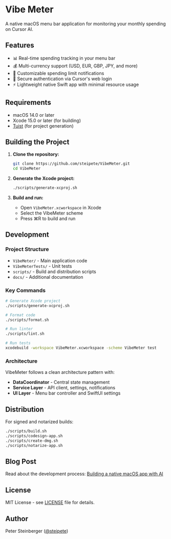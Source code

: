 # Vibe Meter

A native macOS menu bar application for monitoring your monthly spending on Cursor AI.

## Features

- 📊 Real-time spending tracking in your menu bar
- 💰 Multi-currency support (USD, EUR, GBP, JPY, and more)
- 🔔 Customizable spending limit notifications
- 🔐 Secure authentication via Cursor's web login
- ⚡ Lightweight native Swift app with minimal resource usage

## Requirements

- macOS 14.0 or later
- Xcode 15.0 or later (for building)
- [Tuist](https://tuist.io) (for project generation)

## Building the Project

1. **Clone the repository:**
   ```bash
   git clone https://github.com/steipete/VibeMeter.git
   cd VibeMeter
   ```

2. **Generate the Xcode project:**
   ```bash
   ./scripts/generate-xcproj.sh
   ```

3. **Build and run:**
   - Open `VibeMeter.xcworkspace` in Xcode
   - Select the VibeMeter scheme
   - Press ⌘R to build and run

## Development

### Project Structure

- `VibeMeter/` - Main application code
- `VibeMeterTests/` - Unit tests
- `scripts/` - Build and distribution scripts
- `docs/` - Additional documentation

### Key Commands

```bash
# Generate Xcode project
./scripts/generate-xcproj.sh

# Format code
./scripts/format.sh

# Run linter
./scripts/lint.sh

# Run tests
xcodebuild -workspace VibeMeter.xcworkspace -scheme VibeMeter test
```

### Architecture

VibeMeter follows a clean architecture pattern with:
- **DataCoordinator** - Central state management
- **Service Layer** - API client, settings, notifications
- **UI Layer** - Menu bar controller and SwiftUI settings

## Distribution

For signed and notarized builds:

```bash
./scripts/build.sh
./scripts/codesign-app.sh
./scripts/create-dmg.sh
./scripts/notarize-app.sh
```

## Blog Post

Read about the development process: [Building a native macOS app with AI](https://steipete.com/posts/vibemeter/)

## License

MIT License - see [LICENSE](LICENSE) file for details.

## Author

Peter Steinberger ([@steipete](https://twitter.com/steipete)) 